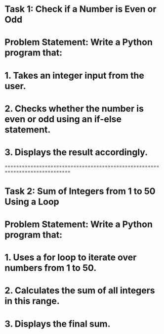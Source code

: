 # Task 1: Check if a Number is Even or Odd

# Problem Statement: Write a Python program that:

# 1. Takes an integer input from the user.

# 2. Checks whether the number is even or odd using an if-else statement.

# 3. Displays the result accordingly.

=============================================================================

# Task 2: Sum of Integers from 1 to 50 Using a Loop

# Problem Statement: Write a Python program that:

# 1. Uses a for loop to iterate over numbers from 1 to 50.

# 2. Calculates the sum of all integers in this range.

# 3. Displays the final sum.
